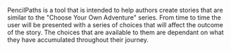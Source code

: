 PencilPaths is a tool that is intended to help authors create stories that are similar to the "Choose Your Own Adventure" series. From time to time the user will be presented with a series of choices that will affect the outcome of the story. The choices that are available to them are dependant on what they have accumulated throughout their journey. 